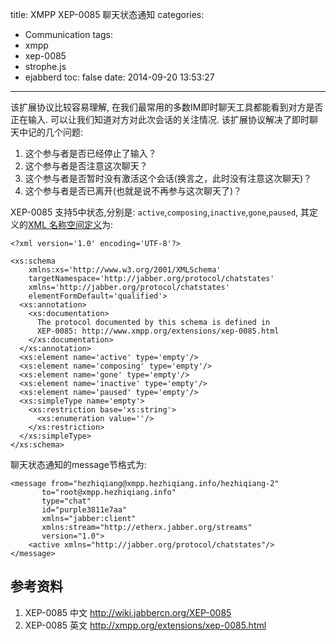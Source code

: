 title: XMPP XEP-0085 聊天状态通知
categories:
  - Communication
tags:
  - xmpp
  - xep-0085
  - strophe.js
  - ejabberd
toc: false
date: 2014-09-20 13:53:27
---

该扩展协议比较容易理解, 在我们最常用的多数IM即时聊天工具都能看到对方是否正在输入. 可以让我们知道对方对此次会话的关注情况. 该扩展协议解决了即时聊天中记的几个问题:

1. 这个参与者是否已经停止了输入？
2. 这个参与者是否注意这次聊天？
3. 这个参与者是否暂时没有激活这个会话(换言之，此时没有注意这次聊天)？
4. 这个参与者是否已离开(也就是说不再参与这次聊天了)？

<!-- more -->

XEP-0085 支持5中状态,分别是: `active`,`composing`,`inactive`,`gone`,`paused`, 其定义的[XML 名称空间定义][1]为:

```
<?xml version='1.0' encoding='UTF-8'?>

<xs:schema
    xmlns:xs='http://www.w3.org/2001/XMLSchema'
    targetNamespace='http://jabber.org/protocol/chatstates'
    xmlns='http://jabber.org/protocol/chatstates'
    elementFormDefault='qualified'>
  <xs:annotation>
    <xs:documentation>
      The protocol documented by this schema is defined in
      XEP-0085: http://www.xmpp.org/extensions/xep-0085.html
    </xs:documentation>
  </xs:annotation>
  <xs:element name='active' type='empty'/>
  <xs:element name='composing' type='empty'/>
  <xs:element name='gone' type='empty'/>
  <xs:element name='inactive' type='empty'/>
  <xs:element name='paused' type='empty'/>
  <xs:simpleType name='empty'>
    <xs:restriction base='xs:string'>
      <xs:enumeration value=''/>
    </xs:restriction>
  </xs:simpleType>
</xs:schema>
```

聊天状态通知的message节格式为:

```
<message from="hezhiqiang@xmpp.hezhiqiang.info/hezhiqiang-2"
       to="root@xmpp.hezhiqiang.info"
       type="chat"
       id="purple3811e7aa"
       xmlns="jabber:client"
       xmlns:stream="http://etherx.jabber.org/streams"
       version="1.0">
    <active xmlns="http://jabber.org/protocol/chatstates"/>
</message>
```

## 参考资料

1. XEP-0085 中文
http://wiki.jabbercn.org/XEP-0085
2. XEP-0085 英文
http://xmpp.org/extensions/xep-0085.html



  [1]: http://www.xmpp.org/schemas/chatstates.xsd

